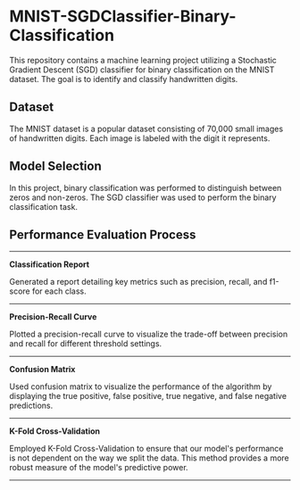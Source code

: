 # MNIST-SGDClassifier-Binary-Classification
This repository contains a machine learning project utilizing a Stochastic Gradient Descent (SGD) classifier for binary classification on the MNIST dataset. The goal is to identify and classify handwritten digits.

## Dataset
The MNIST dataset is a popular dataset consisting of 70,000 small images of handwritten digits. Each image is labeled with the digit it represents.

## Model Selection
In this project, binary classification was performed to distinguish between zeros and non-zeros. The SGD classifier was used to perform the binary classification task.

## Performance Evaluation Process


***

**Classification Report**

Generated a report detailing key metrics such as precision, recall, and f1-score for each class.

***

**Precision-Recall Curve**

Plotted a precision-recall curve to visualize the trade-off between precision and recall for different threshold settings.

***

**Confusion Matrix**

Used confusion matrix to visualize the performance of the algorithm by displaying the true positive, false positive, true negative, and false negative predictions.

***

**K-Fold Cross-Validation**

Employed K-Fold Cross-Validation to ensure that our model's performance is not dependent on the way we split the data. This method provides a more robust measure of the model's predictive power.

***
